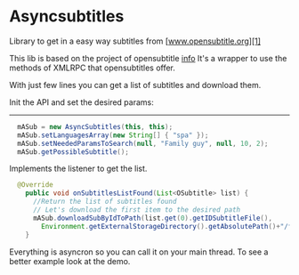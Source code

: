 Asyncsubtitles
==============

Library to get in a easy way subtitles from  [www.opensubtitle.org][1]

This lib is based on the project of opensubtitle [info][2]
It's a wrapper to use the methods of XMLRPC that opensubtitles offer.


With just few lines you can get a list of subtitles and download them.

Init the API and set the desired params:

-----
```java
  mASub = new AsyncSubtitles(this, this);
  mASub.setLanguagesArray(new String[] { "spa" });
  mASub.setNeededParamsToSearch(null, "Family guy", null, 10, 2);
  mASub.getPossibleSubtitle();
```
Implements the listener to get the list.

```java
  @Override
	public void onSubtitlesListFound(List<OSubtitle> list) {
	  //Return the list of subtitles found
	  // Let's download the first item to the desired path
	  mASub.downloadSubByIdToPath(list.get(0).getIDSubtitleFile(), 
	  	Environment.getExternalStorageDirectory().getAbsolutePath()+"/familyguy.srt");
	}
```
	
Everything is asyncron so you can call it on your main thread. To see a better example look at the demo.


[1]: http://www.opensubtitle.org
[2]: http://trac.opensubtitles.org/projects/opensubtitles/wiki/XMLRPC#Instructions
